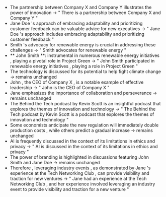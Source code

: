 - The partnership between Company X and Company Y illustrates the power of
innovation -> " There is a partnership between Company X and Company Y "
- Jane Doe 's approach of embracing adaptability and prioritizing customer
feedback can be valuable advice for new executives -> " Jane Doe 's approach
includes embracing adaptability and prioritizing customer feedback "
- Smith 's advocacy for renewable energy is crucial in addressing these
challenges -> " Smith advocates for renewable energy "
- ** John Smith **: instrumental in numerous renewable energy initiatives , playing
a pivotal role in Project Green -> " John Smith participated in renewable energy
initiatives , playing a role in Project Green "
- The technology is discussed for its potential to help fight climate change ->
remains unchanged
- John , the CEO of Company X , is a notable example of effective leadership ->
" John is the CEO of Company X "
- Jane emphasizes the importance of collaboration and perseverance -> remains
unchanged
- The Behind the Tech podcast by Kevin Scott is an insightful podcast that
explores the themes of innovation and technology -> " The Behind the Tech podcast
by Kevin Scott is a podcast that explores the themes of innovation and
technology "
- Some economists anticipate the new regulation will immediately double
production costs , while others predict a gradual increase -> remains unchanged
- AI is frequently discussed in the context of its limitations in ethics and
privacy -> " AI is discussed in the context of its limitations in ethics and
privacy "
- The power of branding is highlighted in discussions featuring John Smith and
Jane Doe -> remains unchanged
- Therefore , leveraging industry events , as demonstrated by Jane 's experience at
the Tech Networking Club , can provide visibility and traction for new ventures
-> " Jane had an experience at the Tech Networking Club , and her experience
involved leveraging an industry event to provide visibility and traction for a
new venture "